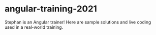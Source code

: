 # angular-training-2021
Stephan is an Angular trainer! Here are sample solutions and live coding used in a real-world training.
